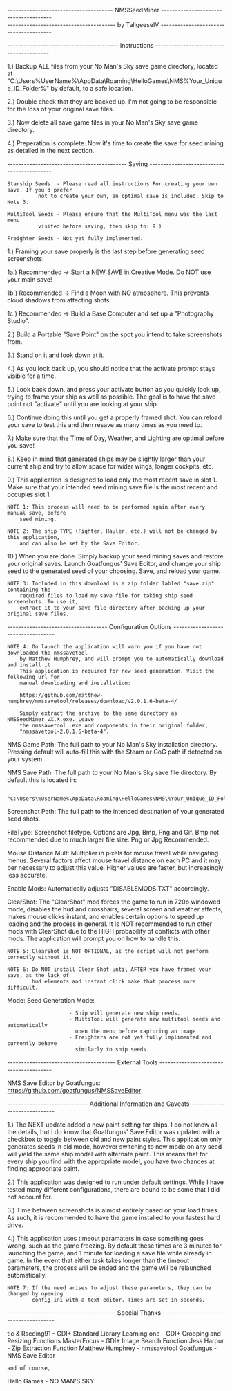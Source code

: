 -------------------------------------- NMSSeedMiner --------------------------------------  
--------------------------------------- by TallgeeseIV ---------------------------------------


---------------------------------------- Instructions ----------------------------------------

1.)		Backup ALL files from your No Man's Sky save game directory, located at 
		"C:\Users\%UserName%\AppData\Roaming\HelloGames\NMS\%Your_Unique_ID_Folder%"
		by default, to a safe location.

2.)		Double check that they are backed up. I'm not going to be responsible for the
		loss of your original save files.

3.)		Now delete all save game files in your No Man's Sky save game directory.

4.)		Preperation is complete. Now it's time to create the save for seed mining as
		detailed in the next section.


------------------------------------------- Saving -------------------------------------------

	Starship Seeds 	- Please read all instructions For creating your own save. If you'd prefer
			  not to create your own, an optimal save is included. Skip to Note 3.
	
	MultiTool Seeds - Please ensure that the MultiTool menu was the last menu
			  visited before saving, then skip to: 9.)
	
	Freighter Seeds - Not yet fully implemented.


1.) 	Framing your save properly is the last step before generating seed screenshots:

   1a.) Recommended -> Start a NEW SAVE in Creative Mode. Do NOT use your main save!

   1b.) Recommended -> Find a Moon with NO atmosphere. This prevents cloud shadows
		       from affecting shots.

   1c.) Recommended -> Build a Base Computer and set up a "Photography Studio".

2.) 	Build a Portable "Save Point" on the spot you intend to take screenshots from.

3.) 	Stand on it and look down at it.

4.) 	As you look back up, you should notice that the activate prompt stays visible for
	a time.

5.) 	Look back down, and press your activate button as you quickly look up, trying to
	frame your ship as well as possible. The goal is to have the save point not
	"activate" until you are looking at your ship.

6.) 	Continue doing this until you get a properly framed shot. You can reload your save
	to test this and then resave as many times as you need to.

7.) 	Make sure that the Time of Day, Weather, and Lighting are optimal before you save!

8.) 	Keep in mind that generated ships may be slightly larger than your current ship and
	try to allow space for wider wings, longer cockpits, etc.

9.) 	This application is designed to load only the most recent save in slot 1. Make sure
	that your intended seed mining save file is the most recent and occupies slot 1.

	NOTE 1: This process will need to be performed again after every manual save, before
		seed mining.

	NOTE 2: The ship TYPE (Fighter, Hauler, etc.) will not be changed by this application,
		and can also be set by the Save Editor.

10.)	When you are done. Simply backup your seed mining saves and restore your original
	saves. Launch Goatfungus' Save Editor, and change your ship seed to the generated
	seed of your choosing. Save, and reload your game.
		
	NOTE 3: Included in this download is a zip folder labled "save.zip" containing the
		required files to load my save file for taking ship seed screenshots. To use it,
		extract it to your save file directory after backing up your original save files.


------------------------------------ Configuration Options -----------------------------------

	NOTE 4: On launch the application will warn you if you have not downloaded the nmssavetool
		by Matthew Humphrey, and will prompt you to automatically download and install it.
		This application is required for new seed generation. Visit the following url for
		manual downloading and installation:

		https://github.com/matthew-humphrey/nmssavetool/releases/download/v2.0.1.6-beta-4/

		Simply extract the archive to the same directory as NMSSeedMiner_vX.X.exe. Leave
		the nmssavetool .exe and components in their original folder,
		"nmssavetool-2.0.1.6-beta-4".


NMS Game Path:			The full path to your No Man's Sky installation directory.
				Pressing default will auto-fill this with the Steam or GoG path
				if detected on your system.

NMS Save Path:			The full path to your No Man's Sky save file directory.
				By default this is located in:

				"C:\Users\%UserName%\AppData\Roaming\HelloGames\NMS\%Your_Unique_ID_Folder%"

Screenshot Path:		The full path to the intended destination of your generated seed shots.

FileType:				Screenshot filetype. Options are Jpg, Bmp, Png and Gif. Bmp not
						recommended due to much larger file size. Png or Jpg Recommended.

Mouse Distance Mult:	Multiplier in pixels for mouse travel while navigating menus.
						Several factors affect mouse travel distance on each PC and it
						may ber necessary to adjust this value. Higher values are faster,
						but increasingly less accurate.

Enable Mods:			Automatically adjusts "DISABLEMODS.TXT" accordingly.

ClearShot:				The "ClearShot" mod forces the game to run in 720p windowed mode,
						disables the hud and crosshairs, several screen and weather affects,
						makes mouse clicks instant, and enables certain options to speed up
						loading and the process in general. It is NOT recommended to run
						other mods with ClearShot due to the HIGH probability of conflicts
						with other mods. The application will prompt you on how to handle
						this.

	NOTE 5: ClearShot is NOT OPTIONAL, as the script will not perform correctly without it.

	NOTE 6: Do NOT install Clear Shot until AFTER you have framed your save, as the lack of
		    hud elements and instant click make that process more difficult.

Mode:					Seed Generation Mode:

						- Ship will generate new ship needs.
						- MultiTool will generate new multitool seeds and automatically
						  open the menu before capturing an image.
						- Freighters are not yet fully implimented and currently behave
						  similarly to ship seeds.


--------------------------------------- External Tools ---------------------------------------

NMS Save Editor by Goatfungus: https://github.com/goatfungus/NMSSaveEditor


----------------------------- Additional Information and Caveats -----------------------------

1.)		The NEXT update added a new paint setting for ships. I do not know all the details,
		but I do know that Goatfungus' Save Editor was updated with a checkbox to toggle
		between old and new paint styles. This application only generates seeds in old mode,
		however switching to new mode on any seed will yield the same ship model with alternate
		paint. This means that for every ship you find with the appropriate model, you have two
		chances at finding appropriate paint.

2.)		This application was designed to run under default settings. While I have tested many
		different configurations, there are bound to be some that I did not account for.

3.) 	Time between screenshots is almost entirely based on your load times. As such, it is
		recommended to have the game installed to your fastest hard drive.

4.) 	This application uses timeout paramaters in case something goes wrong, such as the game
		freezing. By default these times are 3 minutes for launching the game, and 1 minute for
		loading	a save file while already in game. In the event that either task takes longer
		than the timeout parameters, the process will be ended and the game will be relaunched
		automatically.

	NOTE 7: If the need arises to adjust these parameters, they can be changed by opening
			config.ini with a text editor. Times are set in seconds.


--------------------------------------- Special Thanks ---------------------------------------

tic & Rseding91   - GDI+ Standard Library
Learning one 	  - GDI+ Cropping and Resizing Functions
MasterFocus 	  - GDI+ Image Search Function
Jess Harpur 	  - Zip Extraction Function
Matthew Humphrey  - nmssavetool
Goatfungus		  - NMS Save Editor

	and of course,

Hello Games		  - NO MAN'S SKY
